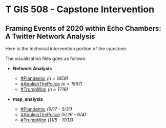 # T GIS 508 - Capstone Intervention
## Framing Events of 2020 within Echo Chambers: A Twitter Network Analysis

Here is the technical intervention portion of the capstone.

The visualization files goes as follows:
- **Network Analysis**
  - [#Plandemic](https://raw.githubusercontent.com/TomTruong062399/capstone_intervention/main/network_analysis/%23Plandemic.png) *(n = 1859)*
  - [#AbolishThePolice](https://raw.githubusercontent.com/TomTruong062399/capstone_intervention/main/network_analysis/%23AbolishThePolice.png) *(n = 1897)*
  - [#TrumpWon](https://raw.githubusercontent.com/TomTruong062399/capstone_intervention/main/network_analysis/%23TrumpWon.png) *(n = 1719)*

- **map_analysis**
  - [#Plandemic](https://raw.githubusercontent.com/TomTruong062399/capstone_intervention/main/map_analysis/%23Plandemic.gif) *(5/17 - 5/31)*
  - [#AbolishThePolice](https://raw.githubusercontent.com/TomTruong062399/capstone_intervention/main/map_analysis/%23AbolishThePolice.gif) *(5/26 - 6/4)*
  - [#TrumpWon](https://raw.githubusercontent.com/TomTruong062399/capstone_intervention/main/map_analysis/%23TrumpWon.gif) *(11/5 - 11/13)*

